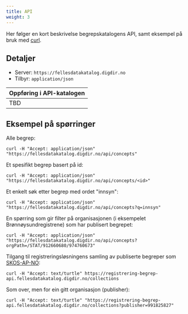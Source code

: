 ```yaml
---
title: API
weight: 3
---
```

Her følger en kort beskrivelse begrepskatalogens API, samt eksempel på bruk med [curl](https://curl.haxx.se/).

## Detaljer

* Server: `https://fellesdatakatalog.digdir.no`
* Tilbyr: `application/json`

| Oppføring i API-katalogen |
| ---- |
| TBD |

## Eksempel på spørringer

Alle begrep:

```Shell
curl -H "Accept: application/json" "https://fellesdatakatalog.digdir.no/api/concepts"
```

Et spesifikt begrep basert på id:

```Shell
curl -H "Accept: application/json" "https://fellesdatakatalog.digdir.no/api/concepts/<id>"
```

Et  enkelt søk etter begrep med ordet "innsyn":

```Shell
curl -H "Accept: application/json" "https://fellesdatakatalog.digdir.no/api/concepts?q=innsyn"
```

En spørring som gir filter på organisasjonen (i eksempelet Brønnøysundregistrene) som har publisert begrepet:

```Shell
curl -H "Accept: application/json" "https://fellesdatakatalog.digdir.no/api/concepts?orgPath=/STAT/912660680/974760673"
```

Tilgang til registreringsløsningens samling av publiserte begreper som <a href="https://doc.difi.no/data/begrep-skos-ap-no/" target="_blank"><u>SKOS-AP-NO</u></a>:

```Shell
curl -H "Accept: text/turtle" https://registrering-begrep-api.fellesdatakatalog.digdir.no/collections
```

Som over, men for ein gitt organisasjon (publisher):

```Shell
curl -H "Accept: text/turtle" "https://registrering-begrep-api.fellesdatakatalog.digdir.no/collections?publisher=991825827"
```
